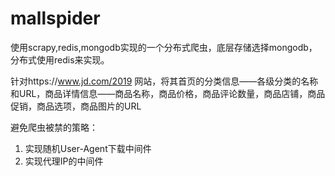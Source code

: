 # mallspider
使用scrapy,redis,mongodb实现的一个分布式爬虫，底层存储选择mongodb，分布式使用redis来实现。

针对https://www.jd.com/2019 网站，将其首页的分类信息——各级分类的名称和URL，商品详情信息——商品名称，商品价格，商品评论数量，商品店铺，商品促销，商品选项，商品图片的URL

避免爬虫被禁的策略：

  1. 实现随机User-Agent下载中间件
  2. 实现代理IP的中间件
 
  
